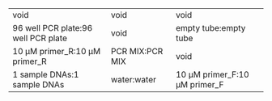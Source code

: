 ||||
|----|----|----|
|void|void|void|
|96 well PCR plate:96 well PCR plate|void|empty tube:empty tube|
|10 μM primer_R:10 μM primer_R|PCR MIX:PCR MIX|void|
|1 sample DNAs:1 sample DNAs|water:water|10 μM primer_F:10 μM primer_F|
